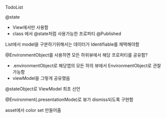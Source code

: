 

TodoList

@state 
- View에서만 사용함
- class 에서 @state처럼 사용가능한 프로퍼티 @Published

List에서 model을 구분하기위해서는 데이터가 Identifiable를 채택해야함

@EnvironmentObject를 사용하면 모든 하위뷰에서 해당 프로퍼티를 공유함?
- .environmentObject로 해당앱의 모든 하의 뷰에서 EnvironmentObject로 관찰가능함
- viewModel을 그렇게 공유했음

@stateObject로 ViewModel 최초 선언

@Environment(.presentationMode)로 뷰가 dismiss되도록 구현함

asset에서 color set 만들어줌
